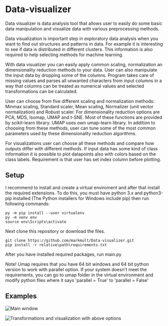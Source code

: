 # Data-visualizer
Data visualizer is data analysis tool that allows user to easily do some basic data manipulation and visualize data with various preprocessing methods.

Data visualization is important step in exploratory data analysis when you want to find out structures and patterns in data.  For example it is interesting
to see if data is distributed in different clusters. This information is also required to help selecting methods for machine learning.

With data visualizer you can easily apply common scaling, normalization an dimensionality reduction methods to your data.
User can also manipulate the input data by dropping some of the columns. Program takes care of missing values and parses all unwanted characters from
input columns in a way that columns can be treated as numerical values and selected transformations can be calculated.

User can choose from five different scaling and normalization methods: Minmax scaling, Standard scaler, Mean scaling, Normalizer (unit vector normalization)
and Robust scaler. For dimensionality reduction options are PCA, MDS, Isomap, UMAP and t-SNE. Most of these functions are provided by scikit-learn library.
UMAP uses own umap-learn library. In addition to choosing from these methods, user can tune some of the most common parameters used by these dimensionality
reduction algorithms.

For visualizations user can choose all these methods and compare how outputs differ with different methods. If input data has some kind of class information
it is possible to plot datapoints also with colors based on the class labels. Requirement is that user has set index column before plotting.

## Setup

I recommend to install and create a virtual enviroment and after that install the required extensions. To do this, you must have python 3.x and python3-pip installed
(The Python installers for Windows include pip) then run following commands:

```
py -m pip install --user virtualenv
py -m venv env
source env\Scripts\activate
```
Next clone this repository or download the files.
```
git clone https://github.com/markmult/Data-visualizer.git
pip install -r relative\path\requirements.txt
```
After you have installed required packages, run main.py

Note! Umap requires that you have 64 bit windows and 64 bit python version to work with parallel option.
If your system doesn't meet the requirements, you can go to umap folder in the virtual environment and modify python files where it says 'parallel = True' to
'parallel = False'

## Examples

![Main window](https://github.com/markmult/Data-visualizer/tree/master/Examples/visualizer.png?raw=true)


![Transformations and visualization with above options](https://github.com/markmult/Data-visualizer/tree/master/Examples/visualizer%20output.png?raw=true)
